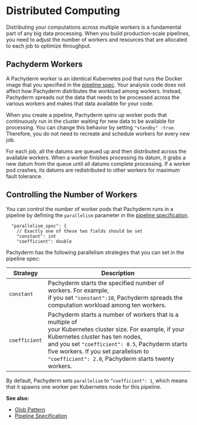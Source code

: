 # Distributed Computing

Distributing your computations across multiple workers
is a fundamental part of any big data processing.
When you build production-scale pipelines, you need
to adjust the number of workers and resources that are
allocated to each job to optimize throughput.

## Pachyderm Workers

A Pachyderm worker is an identical Kubernetes pod that runs
the Docker image that you specified in the
[pipeline spec](../../reference/pipeline_spec.md). Your analysis code
does not affect how Pachyderm distributes the workload among workers.
Instead, Pachyderm spreads out the data that needs to be processed
across the various workers and makes that data available for your code.

When you create a pipeline, Pachyderm spins up worker pods that
continuously run in the cluster waiting for new data to be available
for processing. You can change this behavior by setting `"standby" :true`.
Therefore, you do not need to recreate and
schedule workers for every new job.

For each job, all the datums are queued up and then distributed
across the available workers. When a worker finishes processing
its datum, it grabs a new datum from the queue until all datums
complete processing. If a worker pod crashes, its datums are
redistributed to other workers for maximum fault tolerance.

<!-- The following diagram shows how distributed computing works in
Pachyderm - TBA Possibly could be a gif. :) Show queue of
datums and 3 workers running things in parallel. Technically,
each worker can download a datum, process a datum, and upload a
completed datum all in parallel. May or may not want to show
this, but wouldn't be too hard. We can draw this out in TOH.-->

## Controlling the Number of Workers

You can control the number of worker pods that Pachyderm runs in a
pipeline by defining the `parallelism` parameter in the
[pipeline specification](../../reference/pipeline_spec.md).

```
  "parallelism_spec": {
    // Exactly one of these two fields should be set
    "constant": int
    "coefficient": double
```

Pachyderm has the following parallelism strategies that you
can set in the pipeline spec:

| Strategy       | Description        |
| -------------- | ------------------ |
| `constant`     | Pachyderm starts the specified number of workers. For example, <br> if you set `"constant":10`, Pachyderm spreads the computation workload among ten workers. |
| `coefficient`  | Pachyderm starts a number of workers that is a multiple of <br> your Kubernetes cluster size. For example, if your Kubernetes cluster has ten nodes, <br> and you set `"coefficient": 0.5`, Pachyderm starts five workers. If you set parallelism to `"coefficient": 2.0`, Pachyderm starts twenty workers. |

By default, Pachyderm sets `parallelism` to `“coefficient": 1`, which means
that it spawns one worker per Kubernetes node for this pipeline.

**See also:**

* [Glob Pattern](../datum/glob-pattern)
* [Pipeline Specification](../../reference/pipeline_spec)
